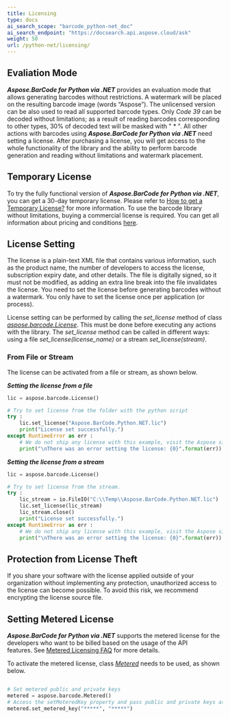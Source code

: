 ```yaml
---
title: Licensing
type: docs
ai_search_scope: "barcode_python-net_doc"
ai_search_endpoint: "https://docsearch.api.aspose.cloud/ask"
weight: 50
url: /python-net/licensing/
---
```


## **Evaliation Mode**
***Aspose.BarCode for Python via .NET*** provides an evaluation mode that allows generating barcodes without restrictions. A watermark will be placed on the resulting barcode image (words “Aspose”). The unlicensed version can be also used to read all supported barcode types. Only *Code 39* can be decoded without limitations; as a result of reading barcodes corresponding to other types, 30% of decoded text will be masked with " * ". All other actions with barcodes using ***Aspose.BarCode for Python via .NET*** need setting a license. After purchasing a license, you will get access to the whole functionality of the library and the ability to perform barcode generation and reading without limitations and watermark placement.  

## **Temporary License**
To try the fully functional version of ***Aspose.BarCode for Python via .NET***, you can get a 30-day temporary license. Please refer to [How to get a Temporary License?](https://purchase.aspose.com/temporary-license) for more information. To use the barcode library without limitations, buying a commercial license is required. You can get all information about pricing and conditions [here](https://purchase.aspose.com/admin/pricing/barcode/python-net). 

## **License Setting**
The license is a plain-text XML file that contains various information, such as the product name, the number of developers to access the license, subscription expiry date, and other details. The file is digitally signed, so it must not be modified, as adding an extra line break into the file invalidates the license. You need to set the license before generating barcodes without a watermark. You only have to set the license once per application (or process).  
  
License setting can be performed by calling the *set_license* method of class [*aspose.barcode.License*](/barcode/python-net/api-reference/aspose.barcode/license/). This must be done before executing any actions with the library. The *set_license* method can be called in different ways: using a file *set_license(license_name)* or a stream *set_license(stream)*.
  
### **From File or Stream**
The license can be activated from a file or stream, as shown below.

***Setting the license from a file***  
  
```python
lic = aspose.barcode.License()

# Try to set license from the folder with the python script
try :
    lic.set_license("Aspose.BarCode.Python.NET.lic")
    print("License set successfully.")
except RuntimeError as err :
    # We do not ship any license with this example, visit the Aspose site to obtain either a temporary or permanent license. 
    print("\nThere was an error setting the license: {0}".format(err))
```
  
***Setting the license from a stream***  

```python
lic = aspose.barcode.License()

# Try to set license from the stream.
try :
    lic_stream = io.FileIO("C:\\Temp\\Aspose.BarCode.Python.NET.lic")
    lic.set_license(lic_stream)
    lic_stream.close()
    print("License set successfully.")
except RuntimeError as err :
    # We do not ship any license with this example, visit the Aspose site to obtain either a temporary or permanent license. 
    print("\nThere was an error setting the license: {0}".format(err))
```

## **Protection from License Theft**
If you share your software with the license applied outside of your organization without implementing any protection, unauthorized access to the license can become possible. To avoid this risk, we recommend encrypting the license source file.  

## **Setting Metered License**
***Aspose.BarCode for Python via .NET*** supports the metered license for the developers who want to be billed based on the usage of the API features. See [Metered Licensing FAQ](https://purchase.aspose.com/faqs/licensing/metered) for more details.

To activate the metered license, class [*Metered*](/barcode/python-net/api-reference/aspose.barcode/metered) needs to be used, as shown below.   

``` python

# Set metered public and private keys
metered = aspose.barcode.Metered()
# Access the setMeteredKey property and pass public and private keys as parameters
metered.set_metered_key("*****", "*****")

```